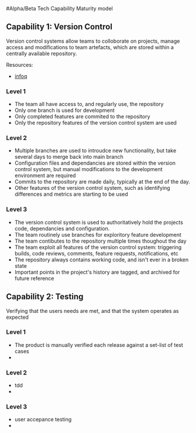 #Alpha/Beta Tech Capability Maturity model


## Capability 1: Version Control
Version control systems allow teams to colloborate on projects, manage access and modifications to team artefacts, which are stored within a centrally available repository.

Resources:
 - [infoq](http://www.infoq.com/articles/agile-version-control) 

### Level 1
 - The team all have access to, and regularly use, the repository
 - Only one branch is used for development
 - Only completed features are commited to the repository
 - Only the repository features of the version control system are used

### Level 2
 - Multiple branches are used to introudce new functionality, but take several days to merge back into main branch
 -  Configuration files and dependancies are stored within the version control system, but manual modifications to the development environment are required
 - Commits to the repository are made daily, typically at the end of the day.
 - Other features of the version control system, such as identifying differences and metrics are starting to be used


### Level 3
 - The version control system is used to authoritatively hold the projects code, dependancies and configuration. 
 - The team routinely use branches for exploritory feature development
 - The team contibutes to the repository multiple times thoughout the day
 - The team exploit all features of the version control system: triggering builds, code reviews, comments, feature requests, notifications, etc
 - The repository always contains working code, and isn't ever in a broken state
 - Important points in the project's history are tagged, and archived for future reference



## Capability 2: Testing
Verifying that the users needs are met, and that the system operates as expected

### Level 1
  -  The product is manually verified each release against a set-list of test cases
  -  

### Level 2
  - tdd
  - 

### Level 3
  - user accepance testing
  - 
